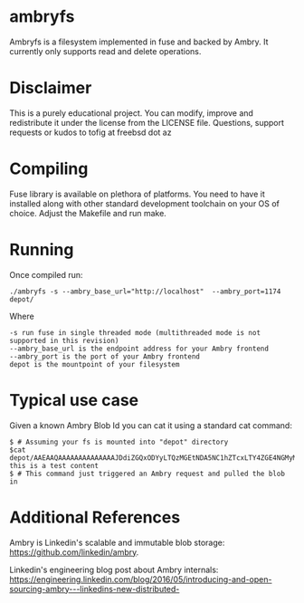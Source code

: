 # ambryfs
Ambryfs is a filesystem implemented in fuse and backed by Ambry. It currently only supports read and delete operations.

Disclaimer
===========

This is a purely educational project. You can modify, improve and redistribute it under the license from the LICENSE file. Questions, support requests or kudos to tofig at freebsd dot az

Compiling
===========

Fuse library is available on plethora of platforms. You need to have it installed along with other standard development toolchain on your OS of choice. Adjust the Makefile and run make.

Running
===========

Once compiled run:


    ./ambryfs -s --ambry_base_url="http://localhost"  --ambry_port=1174 depot/

Where

    -s run fuse in single threaded mode (multithreaded mode is not supported in this revision)
    --ambry_base_url is the endpoint address for your Ambry frontend
    --ambry_port is the port of your Ambry frontend
    depot is the mountpoint of your filesystem

Typical use case
==================

Given a known Ambry Blob Id you can cat it using a standard cat command:


    $ # Assuming your fs is mounted into "depot" directory
    $cat depot/AAEAAQAAAAAAAAAAAAAAJDdiZGQxODYyLTQzMGEtNDA5NC1hZTcxLTY4ZGE4NGMyMDE1Ng
    this is a test content
    $ # This command just triggered an Ambry request and pulled the blob in

Additional References
==============
Ambry is Linkedin's scalable and immutable blob storage: https://github.com/linkedin/ambry.

Linkedin's engineering blog post about Ambry internals: https://engineering.linkedin.com/blog/2016/05/introducing-and-open-sourcing-ambry---linkedins-new-distributed-
